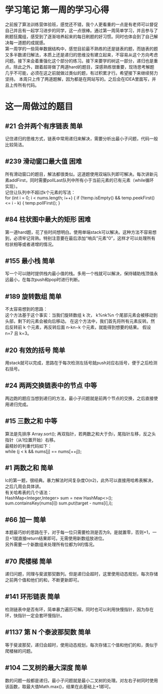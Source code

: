 # 学习笔记  第一周的学习心得  
之前报了算法训练营体验班，感觉还不错，我个人更看重的一点是有老师可以督促自己并且有一起学习进步的同学，这一点很棒。通过第一周简单学习，并且参与了刷题狂魔组，感受到了逐渐培养起来的每日刷题的好习惯。同时也体会到了自己解决每一道题的成就感。  
第一周学的一些简单数据结构中，感觉目前最不熟练的还是链表的题，而链表的题又多半数递归解法，本质上还是递归的思维没有建立起来，不容易从这个方向考虑问题。接下来会着重强化这个部分的练习。接下来要学的树这一部分，递归也是重点。除此之外，跟着超哥做了两道hard的题目，深感熟练很重要，现场思考解题几乎不可能，必须在这之前就做过类似的题，有过积累才行。希望接下来继续努力坚持。
本周只上传了两道题解，因为都是在网站写的。之后会在IDEA里面写，并且上传所有代码。  

# 这一周做过的题目
## #21 合并两个有序链表	简单  
记住递归的思维方式，链表中常用递归来解决，需要分析出最小子问题，代码一般比较简洁。
## #239 滑动窗口最大值	困难	
所有滑动窗口的题目，解法都很类似。这道题使用双端队列即可解决。每次讲新元素addFirst，同时需要pollLast队列中所有小于当前元素的已有元素（while循环实现）。  
记住让队列中不超过k个元素的写法：  
for (int i = 0; i < nums.length; i++) {
    if (!temp.isEmpty() && temp.peekFirst() <= i - k) {
        temp.pollFirst();
    }  
## #84 柱状图中最大的矩形	困难	
第一道hard题，花了些时间想明白。使用单端stack可以解决。这种方法不容易想到，必须牢记背熟。特别注意要在最后添加“哨兵”元素“0”，这样才可以处理所有柱状相等或者递增的情况。
## #155 最小栈	简单  
写一个可以随时提供栈内最小值的栈。多用一个栈就可以解决，保持辅助栈顶值永远最小，在每次push和pop时进行判断。
## #189 旋转数组	简单  
不太容易想到的思路：  
这个方法基于这个事实：当我们旋转数组 k 次， k\%nk%n 个尾部元素会被移动到头部，剩下的元素会被向后移动。
在这个方法中，我们首先将所有元素反转。然后反转前 k 个元素，再反转后面 n-kn−k 个元素，就能得到想要的结果。
假设 n=7 且 k=3。
## #20 有效的括号	简单	
用stack就可以完成，思路在于每次检测左括号就push对应右括号，便于之后检测右括号。
## #24 两两交换链表中的节点	中等	
两边跑的题应当想到递归的方法，最小子问题就是前两个节点的交换，之后直接使用递归完成。
## #15 三数之和	中等  
算法是先排序 Array.sort(); 再双指针，若两数之和大于负i，尾指针左移，反之头指针（从1位置开始）右移。  
最精妙的判重代码如下：  
while (j < k && nums[j] == nums[++j]);
## #1 两数之和	简单  
lc的第一题，很经典。暴力解法时间复杂度O(n2)，此外可以直接用哈希表解决，之后几周会具体讲。  
有关哈希表的几个语法：  
HashMap<Integer,Integer> sum = new HashMap<>();
sum.containsKey(nums[i])
sum.put(target - nums[i],i);
## #66 加一	简单
本题最巧妙的思路在于，对于每一位只需要检测是否为9。是就置零，否则+1，一旦+1就直接return结果即可。无需使用新数组放进位。  
另外需要一个新数组来处理所有位都为9的情况。
## #70 爬楼梯	简单
递归问题，同理与斐波那契数列。但是递归会超时，这里使用动态规划，每次存储之前两个值和他们的和，不断更新即可。
## #141 环形链表	简单	
检测链表中是否有环，简单暴力遍历可解。同时也可以利用快慢指针，因为存在环，快指针一定会套环慢指针。
## #1137 第 N 个泰波那契数	简单
等于斐波那契，递归会超时，使用动态规划，每次存储三个值和他们的和，类似于爬楼梯的问题。
## #104 二叉树的最大深度	简单	
数的问题一般都是递归，最小子问题就是最小二叉树的处理。对左右子树同时使用该函数，取最大值Math.max()，结果在此基础上+1即可。

